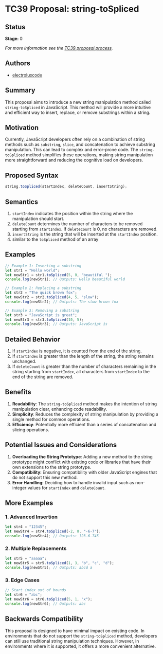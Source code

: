 # TC39 Proposal: string-toSpliced



## Status

**Stage:** 0

*For more information see the [TC39 proposal process](https://tc39.github.io/process-document/).*

## Authors

- [electroluxcode](https://github.com/Electroluxcode/)

## Summary

This proposal aims to introduce a new string manipulation method called `string-toSpliced` in JavaScript. This method will provide a more intuitive and efficient way to insert, replace, or remove substrings within a string.

## Motivation

Currently, JavaScript developers often rely on a combination of string methods such as `substring`, `slice`, and concatenation to achieve substring manipulation. This can lead to complex and error-prone code. The `string-toSpliced` method simplifies these operations, making string manipulation more straightforward and reducing the cognitive load on developers.

## Proposed Syntax

```js
string.toSpliced(startIndex, deleteCount, insertString);
```



## Semantics

1. `startIndex` indicates the position within the string where the manipulation should start.
2. `deleteCount` determines the number of characters to be removed starting from `startIndex`. If `deleteCount` is 0, no characters are removed.
3. `insertString` is the string that will be inserted at the `startIndex` position.
4.  similar to the `toSpliced` method of an array



## Examples

```javascript
// Example 1: Inserting a substring
let str1 = "Hello world";
let newStr1 = str1.toSpliced(5, 0, "beautiful ");
console.log(newStr1); // Outputs: Hello beautiful world

// Example 2: Replacing a substring
let str2 = "The quick brown fox";
let newStr2 = str2.toSpliced(4, 5, "slow");
console.log(newStr2); // Outputs: The slow brown fox

// Example 3: Removing a substring
let str3 = "JavaScript is great";
let newStr3 = str3.toSpliced(10, 5);
console.log(newStr3); // Outputs: JavaScript is
```



## Detailed Behavior

1. If `startIndex` is negative, it is counted from the end of the string.
2. If `startIndex` is greater than the length of the string, the string remains unchanged.
3. If `deleteCount` is greater than the number of characters remaining in the string starting from `startIndex`, all characters from `startIndex` to the end of the string are removed.

## Benefits

1. **Readability**: The `string-toSpliced` method makes the intention of string manipulation clear, enhancing code readability.
2. **Simplicity**: Reduces the complexity of string manipulation by providing a single method for common operations.
3. **Efficiency**: Potentially more efficient than a series of concatenation and slicing operations.



## Potential Issues and Considerations

1. **Overloading the String Prototype**: Adding a new method to the string prototype might conflict with existing code or libraries that have their own extensions to the string prototype.
2. **Compatibility**: Ensuring compatibility with older JavaScript engines that do not support this new method.
3. **Error Handling**: Deciding how to handle invalid input such as non-integer values for `startIndex` and `deleteCount`.



## More Examples

### 1. Advanced Insertion

```javascript
let str4 = "12345";
let newStr4 = str4.toSpliced(-2, 0, "-6-7");
console.log(newStr4); // Outputs: 123-6-745
```

### 2. Multiple Replacements

```javascript
let str5 = "aaaaa";
let newStr5 = str5.toSpliced(1, 3, "b", "c", "d");
console.log(newStr5); // Outputs: abcd a
```

### 3. Edge Cases

```javascript
// Start index out of bounds
let str6 = "abc";
let newStr6 = str6.toSpliced(5, 1, "x");
console.log(newStr6); // Outputs: abc

```



## Backwards Compatibility

This proposal is designed to have minimal impact on existing code. In environments that do not support the `string-toSpliced` method, developers can still use traditional string manipulation techniques. However, in environments where it is supported, it offers a more convenient alternative.